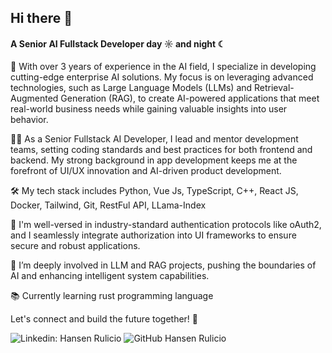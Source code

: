 ## Hi there 👋

#### A Senior AI Fullstack Developer day ☼ and night ☾

🚀 With over 3 years of experience in the AI field, I specialize in developing cutting-edge enterprise AI solutions. My focus is on leveraging advanced technologies, such as Large Language Models (LLMs) and Retrieval-Augmented Generation (RAG), to create AI-powered applications that meet real-world business needs while gaining valuable insights into user behavior.

👨‍🏭 As a Senior Fullstack AI Developer, I lead and mentor development teams, setting coding standards and best practices for both frontend and backend. My strong background in app development keeps me at the forefront of UI/UX innovation and AI-driven product development.

🛠️ My tech stack includes Python, Vue Js, TypeScript, C++, React JS, Docker, Tailwind, Git, RestFul API, LLama-Index

🔐 I'm well-versed in industry-standard authentication protocols like oAuth2, and I seamlessly integrate authorization into UI frameworks to ensure secure and robust applications.

🧠 I’m deeply involved in LLM and RAG projects, pushing the boundaries of AI and enhancing intelligent system capabilities.

📚 Currently learning rust programming language

Let's connect and build the future together! 🌟

![Linkedin: Hansen Rulicio](https://www.linkedin.com/in/hansen-rulicio/)
![GitHub Hansen Rulicio](https://github.com/gkhan205)
<!--
**Aquos06/Aquos06** is a ✨ _special_ ✨ repository because its `README.md` (this file) appears on your GitHub profile.

Here are some ideas to get you started:

- 🔭 I’m currently working on ...
- 🌱 I’m currently learning ...
- 👯 I’m looking to collaborate on ...
- 🤔 I’m looking for help with ...
- 💬 Ask me about ...
- 📫 How to reach me: ...
- 😄 Pronouns: ...
- ⚡ Fun fact: ...
-->
